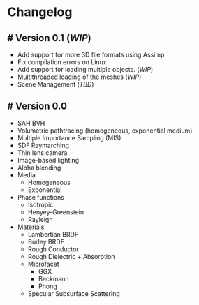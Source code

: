 # Changelog
## # Version **0.1** (*WIP*)
- Add support for more 3D file formats using Assimp
- Fix compilation errors on Linux
- Add support for loading multiple objects. (*WIP*)
- Multithreaded loading of the meshes (*WIP*)
- Scene Management (*TBD*)
## # Version **0.0**
- SAH BVH
- Volumetric pathtracing (homogeneous, exponential medium)
- Multiple Importance Sampling (MIS)
- SDF Raymarching
- Thin lens camera
- Image-based lighting
- Alpha blending
- Media
  - Homogeneous
  - Exponential
- Phase functions
  - Isotropic
  - Henyey-Greenstein
  - Rayleigh
- Materials
  - Lambertian BRDF
  - Burley BRDF
  - Rough Conductor
  - Rough Dielectric + Absorption
  - Microfacet
    - GGX
    - Beckmann
    - Phong
  - Specular Subsurface Scattering
